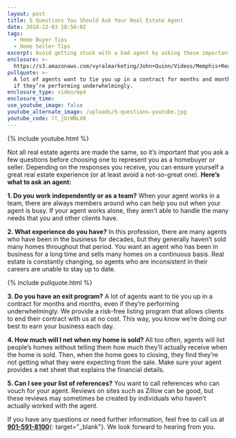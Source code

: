 ```yaml
---
layout: post
title: 5 Questions You Should Ask Your Real Estate Agent
date: 2018-12-03 18:56:02
tags:
  - Home Buyer Tips
  - Home Seller Tips
excerpt: Avoid getting stuck with a bad agent by asking these important questions.
enclosure: >-
  https://s3.amazonaws.com/vyralmarketing/John+Quinn/Videos/Memphis+Real+Estate-+5+Questions+You+Should+Ask+Your+Real+Estate+Agent.mp4
pullquote: >-
  A lot of agents want to tie you up in a contract for months and months, even
  if they’re performing underwhelmingly.
enclosure_type: video/mp4
enclosure_time:
use_youtube_image: false
youtube_alternate_image: /uploads/5-questions-youtube.jpg
youtube_code: lt_jUrWNLX0
---
```


{% include youtube.html %}

Not all real estate agents are made the same, so it’s important that you ask a few questions before choosing one to represent you as a homebuyer or seller. Depending on the responses you receive, you can ensure yourself a great real estate experience (or at least avoid a not-so-great one). **Here’s what to ask an agent:**

**1. Do you work independently or as a team?** When your agent works in a team, there are always members around who can help you out when your agent is busy. If your agent works alone, they aren’t able to handle the many needs that you and other clients have.

**2. What experience do you have?** In this profession, there are many agents who have been in the business for decades, but they generally haven’t sold many homes throughout that period. You want an agent who has been in business for a long time and sells many homes on a continuous basis. Real estate is constantly changing, so agents who are inconsistent in their careers are unable to stay up to date.

{% include pullquote.html %}

**3. Do you have an exit program?** A lot of agents want to tie you up in a contract for months and months, even if they’re performing underwhelmingly. We provide a risk-free listing program that allows clients to end their contract with us at no cost. This way, you know we’re doing our best to earn your business each day.

**4. How much will I net when my home is sold?** All too often, agents will list people’s homes without telling them how much they’ll actually receive when the home is sold. Then, when the home goes to closing, they find they’re not getting what they were expecting from the sale. Make sure your agent provides a net sheet that explains the financial details.

**5. Can I see your list of references?** You want to call references who can vouch for your agent. Reviews on sites such as Zillow can be good, but these reviews may sometimes be created by individuals who haven’t actually worked with the agent.

If you have any questions or need further information, feel free to call us at [**901-591-8100**](tel:901-591-8100){: target="_blank"}. We look forward to hearing from you.